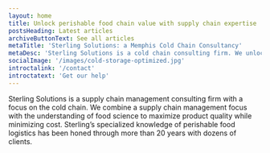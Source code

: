 ```yaml
---
layout: home
title: Unlock perishable food chain value with supply chain expertise
postsHeading: Latest articles
archiveButtonText: See all articles
metaTitle: 'Sterling Solutions: a Memphis Cold Chain Consultancy'
metaDesc: 'Sterling Solutions is a cold chain consulting firm. We unlock perishable food chain value with supply chain expertise'
socialImage: '/images/cold-storage-optimized.jpg'
introctalink: '/contact'
introctatext: 'Get our help'
---
```


Sterling Solutions is a supply chain management consulting firm with a focus on the cold chain. We combine a supply chain management focus with the understanding of food science to maximize product quality while minimizing cost. Sterling’s specialized knowledge of perishable food logistics has been honed through more than 20 years with dozens of clients.
